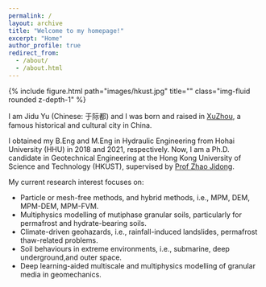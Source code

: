 ```yaml
---
permalink: /
layout: archive
title: "Welcome to my homepage!"
excerpt: "Home"
author_profile: true
redirect_from: 
  - /about/
  - /about.html
---
```


<div class="row justify-content-sm-center">
    <div class="col-sm mt-3 mt-md-0" style="max-width: 1000px; margin: auto;"> 
        {% include figure.html path="images/hkust.jpg" title="" class="img-fluid rounded z-depth-1" %}
    </div>
</div>

I am Jidu Yu (Chinese: 于际都) and I was born and raised in [XuZhou](https://en.wikipedia.org/wiki/Xuzhou), a famous historical and cultural city in China. 

I obtained my B.Eng and M.Eng in Hydraulic Engineering from Hohai University (HHU) in 2018 and 2021, respectively. Now, I am a Ph.D. candidate in Geotechnical Engineering at the Hong Kong University of Science and Technology (HKUST), supervised by [Prof Zhao Jidong](http://jzhao.people.ust.hk/).

My current research interest focuses on:
* Particle or mesh-free methods, and hybrid methods, i.e., MPM, DEM, MPM-DEM, MPM-FVM.
* Multiphysics modelling of mutiphase granular soils, particularly for permafrost and hydrate-bearing soils. 
* Climate-driven geohazards, i.e., rainfall-induced landslides, permafrost thaw-related problems.
* Soil behaviours in extreme environments, i.e., submarine, deep underground,and outer space.
* Deep learning-aided multiscale and multiphysics modelling of granular media in geomechanics.





